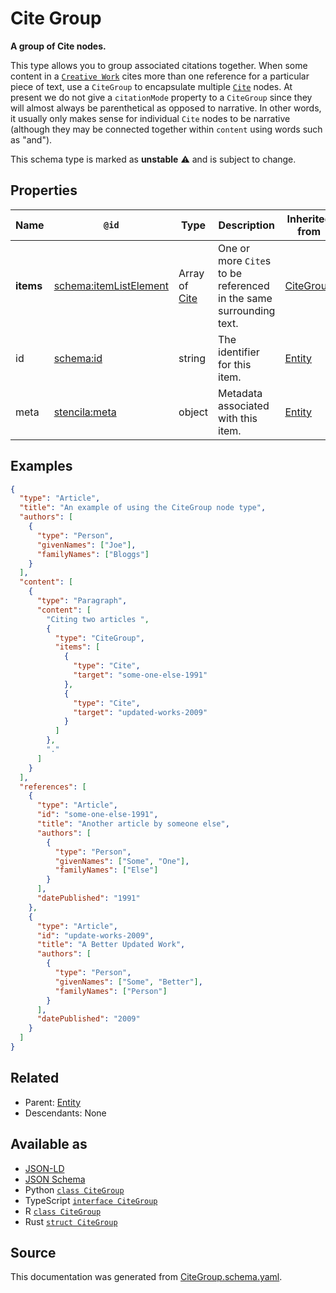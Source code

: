 # Cite Group

**A group of Cite nodes.**

This type allows you to group associated citations together. When some content in a [`Creative Work`](./CreativeWork) cites more than one reference for a particular piece of text, use a `CiteGroup` to encapsulate multiple [`Cite`](./Cite) nodes. At present we do not give a `citationMode` property to a `CiteGroup` since they will almost always be parenthetical as opposed to narrative. In other words, it usually only makes sense for individual `Cite` nodes to be narrative (although they may be connected together within `content` using words such as "and").

This schema type is marked as **unstable** ⚠️ and is subject to change.

## Properties

| Name      | `@id`                                                        | Type                     | Description                                                        | Inherited from            |
| --------- | ------------------------------------------------------------ | ------------------------ | ------------------------------------------------------------------ | ------------------------- |
| **items** | [schema:itemListElement](https://schema.org/itemListElement) | Array of [Cite](Cite.md) | One or more `Cite`s to be referenced in the same surrounding text. | [CiteGroup](CiteGroup.md) |
| id        | [schema:id](https://schema.org/id)                           | string                   | The identifier for this item.                                      | [Entity](Entity.md)       |
| meta      | [stencila:meta](https://schema.stenci.la/meta.jsonld)        | object                   | Metadata associated with this item.                                | [Entity](Entity.md)       |

## Examples

```json
{
  "type": "Article",
  "title": "An example of using the CiteGroup node type",
  "authors": [
    {
      "type": "Person",
      "givenNames": ["Joe"],
      "familyNames": ["Bloggs"]
    }
  ],
  "content": [
    {
      "type": "Paragraph",
      "content": [
        "Citing two articles ",
        {
          "type": "CiteGroup",
          "items": [
            {
              "type": "Cite",
              "target": "some-one-else-1991"
            },
            {
              "type": "Cite",
              "target": "updated-works-2009"
            }
          ]
        },
        "."
      ]
    }
  ],
  "references": [
    {
      "type": "Article",
      "id": "some-one-else-1991",
      "title": "Another article by someone else",
      "authors": [
        {
          "type": "Person",
          "givenNames": ["Some", "One"],
          "familyNames": ["Else"]
        }
      ],
      "datePublished": "1991"
    },
    {
      "type": "Article",
      "id": "update-works-2009",
      "title": "A Better Updated Work",
      "authors": [
        {
          "type": "Person",
          "givenNames": ["Some", "Better"],
          "familyNames": ["Person"]
        }
      ],
      "datePublished": "2009"
    }
  ]
}
```

## Related

- Parent: [Entity](Entity.md)
- Descendants: None

## Available as

- [JSON-LD](https://schema.stenci.la/CiteGroup.jsonld)
- [JSON Schema](https://schema.stenci.la/v1/CiteGroup.schema.json)
- Python [`class CiteGroup`](https://stencila.github.io/schema/python/docs/types.html#schema.types.CiteGroup)
- TypeScript [`interface CiteGroup`](https://stencila.github.io/schema/ts/docs/interfaces/citegroup.html)
- R [`class CiteGroup`](https://cran.r-project.org/web/packages/stencilaschema/stencilaschema.pdf)
- Rust [`struct CiteGroup`](https://docs.rs/stencila-schema/latest/stencila_schema/struct.CiteGroup.html)

## Source

This documentation was generated from [CiteGroup.schema.yaml](https://github.com/stencila/stencila/blob/master/schema/CiteGroup.schema.yaml).
